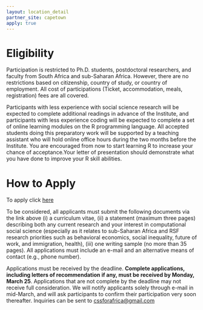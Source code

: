 ```yaml
---
layout: location_detail
partner_site: capetown
apply: true
---
```


# Eligibility

Participation is restricted to Ph.D. students, postdoctoral researchers, and faculty from South Africa and sub-Saharan Africa. However, there are no restrictions based on citizenship, country of study, or country of employment. All cost of participations (Ticket, accommodation, meals, registration) fees are all covered.


Participants with less experience with social science research will be expected to complete additional readings in advance of the Institute, and participants with less experience coding will be expected to complete a set of online learning modules on the R programming language. All accepted students doing this preparatory work will be supported by a teaching assistant who will hold online office hours during the two months before the Institute. You are encouraged from now to start learning R to increase your chance of acceptance.Your letter of presentation should demonstrate what you have done to improve your R skill abilities.

# How to Apply

To apply click [here](https://docs.google.com/forms/d/10r9KkiVM2LgnmwBhzZ8Kdw5Q-j97n0WH808WEmEjQQE/edit)

To be considered, all applicants must submit the following documents via the link above (i) a curriculum vitae, (ii) a statement (maximum three pages) describing both any current research and your interest in computational social science (especially as it relates to sub-Saharan Africa and RSF research priorities such as behavioral economics, social inequality, future of work, and immigration, health), (iii) one writing sample (no more than 35 pages). All applications must include an e-mail and an alternative means of contact (e.g., phone number). 


Applications must be received by the deadline. **Complete applications, including letters of recommendation if any, must be received by Monday, March 25**.  Applications that are not complete by the deadline may not receive full consideration. We will notify applicants solely through e-mail in mid-March, and will ask participants to confirm their participation very soon thereafter. Inquiries can be sent to [cssforafrica@gmail.com](maito:cssforafrica@gmail.com)

